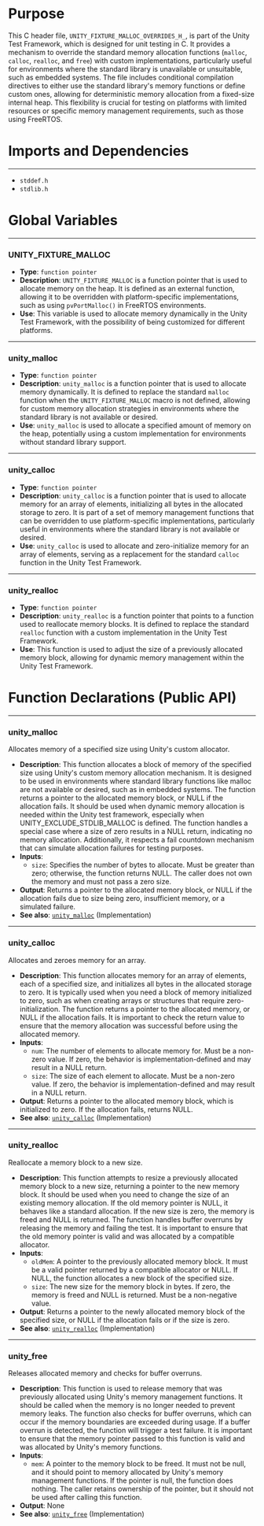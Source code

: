 # Purpose
This C header file, `UNITY_FIXTURE_MALLOC_OVERRIDES_H_`, is part of the Unity Test Framework, which is designed for unit testing in C. It provides a mechanism to override the standard memory allocation functions (`malloc`, `calloc`, `realloc`, and `free`) with custom implementations, particularly useful for environments where the standard library is unavailable or unsuitable, such as embedded systems. The file includes conditional compilation directives to either use the standard library's memory functions or define custom ones, allowing for deterministic memory allocation from a fixed-size internal heap. This flexibility is crucial for testing on platforms with limited resources or specific memory management requirements, such as those using FreeRTOS.
# Imports and Dependencies

---
- `stddef.h`
- `stdlib.h`


# Global Variables

---
### UNITY\_FIXTURE\_MALLOC
- **Type**: `function pointer`
- **Description**: `UNITY_FIXTURE_MALLOC` is a function pointer that is used to allocate memory on the heap. It is defined as an external function, allowing it to be overridden with platform-specific implementations, such as using `pvPortMalloc()` in FreeRTOS environments.
- **Use**: This variable is used to allocate memory dynamically in the Unity Test Framework, with the possibility of being customized for different platforms.


---
### unity\_malloc
- **Type**: `function pointer`
- **Description**: `unity_malloc` is a function pointer that is used to allocate memory dynamically. It is defined to replace the standard `malloc` function when the `UNITY_FIXTURE_MALLOC` macro is not defined, allowing for custom memory allocation strategies in environments where the standard library is not available or desired.
- **Use**: `unity_malloc` is used to allocate a specified amount of memory on the heap, potentially using a custom implementation for environments without standard library support.


---
### unity\_calloc
- **Type**: `function pointer`
- **Description**: `unity_calloc` is a function pointer that is used to allocate memory for an array of elements, initializing all bytes in the allocated storage to zero. It is part of a set of memory management functions that can be overridden to use platform-specific implementations, particularly useful in environments where the standard library is not available or desired.
- **Use**: `unity_calloc` is used to allocate and zero-initialize memory for an array of elements, serving as a replacement for the standard `calloc` function in the Unity Test Framework.


---
### unity\_realloc
- **Type**: `function pointer`
- **Description**: `unity_realloc` is a function pointer that points to a function used to reallocate memory blocks. It is defined to replace the standard `realloc` function with a custom implementation in the Unity Test Framework.
- **Use**: This function is used to adjust the size of a previously allocated memory block, allowing for dynamic memory management within the Unity Test Framework.


# Function Declarations (Public API)

---
### unity\_malloc<!-- {{#callable_declaration:unity_malloc}} -->
Allocates memory of a specified size using Unity's custom allocator.
- **Description**: This function allocates a block of memory of the specified size using Unity's custom memory allocation mechanism. It is designed to be used in environments where standard library functions like malloc are not available or desired, such as in embedded systems. The function returns a pointer to the allocated memory block, or NULL if the allocation fails. It should be used when dynamic memory allocation is needed within the Unity test framework, especially when UNITY_EXCLUDE_STDLIB_MALLOC is defined. The function handles a special case where a size of zero results in a NULL return, indicating no memory allocation. Additionally, it respects a fail countdown mechanism that can simulate allocation failures for testing purposes.
- **Inputs**:
    - `size`: Specifies the number of bytes to allocate. Must be greater than zero; otherwise, the function returns NULL. The caller does not own the memory and must not pass a zero size.
- **Output**: Returns a pointer to the allocated memory block, or NULL if the allocation fails due to size being zero, insufficient memory, or a simulated failure.
- **See also**: [`unity_malloc`](unity_fixture.c.driver.md#unity_malloc)  (Implementation)


---
### unity\_calloc<!-- {{#callable_declaration:unity_calloc}} -->
Allocates and zeroes memory for an array.
- **Description**: This function allocates memory for an array of elements, each of a specified size, and initializes all bytes in the allocated storage to zero. It is typically used when you need a block of memory initialized to zero, such as when creating arrays or structures that require zero-initialization. The function returns a pointer to the allocated memory, or NULL if the allocation fails. It is important to check the return value to ensure that the memory allocation was successful before using the allocated memory.
- **Inputs**:
    - `num`: The number of elements to allocate memory for. Must be a non-zero value. If zero, the behavior is implementation-defined and may result in a NULL return.
    - `size`: The size of each element to allocate. Must be a non-zero value. If zero, the behavior is implementation-defined and may result in a NULL return.
- **Output**: Returns a pointer to the allocated memory block, which is initialized to zero. If the allocation fails, returns NULL.
- **See also**: [`unity_calloc`](unity_fixture.c.driver.md#unity_calloc)  (Implementation)


---
### unity\_realloc<!-- {{#callable_declaration:unity_realloc}} -->
Reallocate a memory block to a new size.
- **Description**: This function attempts to resize a previously allocated memory block to a new size, returning a pointer to the new memory block. It should be used when you need to change the size of an existing memory allocation. If the old memory pointer is NULL, it behaves like a standard allocation. If the new size is zero, the memory is freed and NULL is returned. The function handles buffer overruns by releasing the memory and failing the test. It is important to ensure that the old memory pointer is valid and was allocated by a compatible allocator.
- **Inputs**:
    - `oldMem`: A pointer to the previously allocated memory block. It must be a valid pointer returned by a compatible allocator or NULL. If NULL, the function allocates a new block of the specified size.
    - `size`: The new size for the memory block in bytes. If zero, the memory is freed and NULL is returned. Must be a non-negative value.
- **Output**: Returns a pointer to the newly allocated memory block of the specified size, or NULL if the allocation fails or if the size is zero.
- **See also**: [`unity_realloc`](unity_fixture.c.driver.md#unity_realloc)  (Implementation)


---
### unity\_free<!-- {{#callable_declaration:unity_free}} -->
Releases allocated memory and checks for buffer overruns.
- **Description**: This function is used to release memory that was previously allocated using Unity's memory management functions. It should be called when the memory is no longer needed to prevent memory leaks. The function also checks for buffer overruns, which can occur if the memory boundaries are exceeded during usage. If a buffer overrun is detected, the function will trigger a test failure. It is important to ensure that the memory pointer passed to this function is valid and was allocated by Unity's memory functions.
- **Inputs**:
    - `mem`: A pointer to the memory block to be freed. It must not be null, and it should point to memory allocated by Unity's memory management functions. If the pointer is null, the function does nothing. The caller retains ownership of the pointer, but it should not be used after calling this function.
- **Output**: None
- **See also**: [`unity_free`](unity_fixture.c.driver.md#unity_free)  (Implementation)


